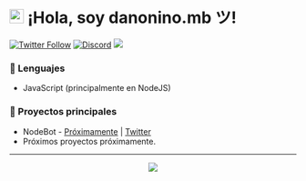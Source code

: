 # <img src="https://user-images.githubusercontent.com/57642291/115981321-b7a44c80-a58a-11eb-8109-79aa8bcf0698.gif" width="25px"> ¡Hola, soy danonino.mb ツ!

[![Twitter Follow](https://img.shields.io/twitter/follow/danonino_mb?logo=twitter&logoColor=white&color=blue&label=Twitter&style=for-the-badge)](https://twitter.com/danonino_mb)
[![Discord](https://img.shields.io/discord/884547258643783771?logo=discord&logoColor=white&color=blue&label=Discord&style=for-the-badge)](https://discord.gg/vZtzhVMfZ4)
![](https://hit.yhype.me/github/profile?user_id=57642291)

### 🔧 Lenguajes
- JavaScript (principalmente en NodeJS)

### 👑 Proyectos principales
- NodeBot - [Próximamente](https://node-bot.xyz) | [Twitter](https://twitter.com/SoporteNode)
- Próximos proyectos próximamente.

---
<p align="center">
  <a href="https://discord.com/users/627150888653553665">
    <img align="center" src="https://lanyard.cnrad.dev/api/627150888653553665">
  </a>
